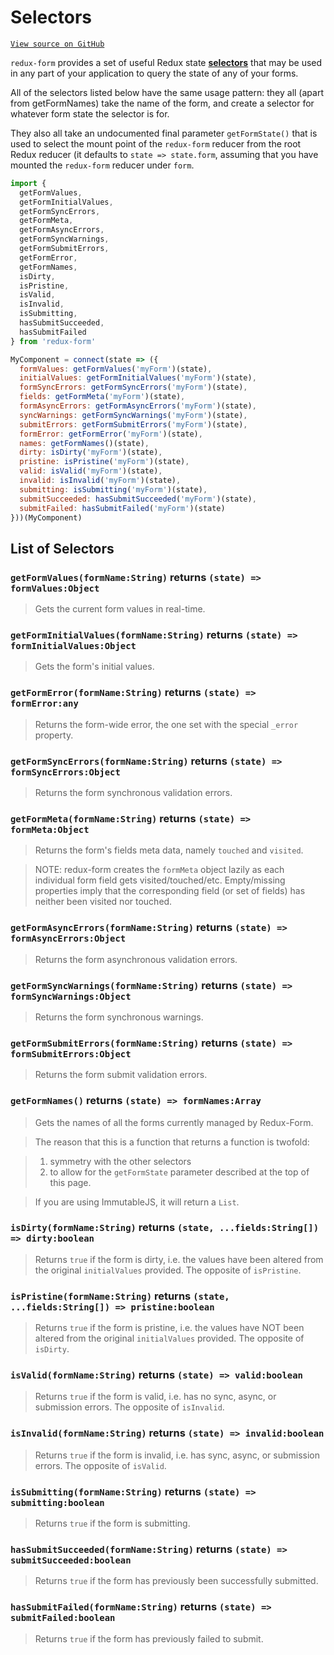 # Selectors

[`View source on GitHub`](https://github.com/redux-form/redux-form/tree/master/src/selectors)

`redux-form` provides a set of useful Redux state
[**selectors**](https://redux.js.org/recipes/computing-derived-data/) that may be used in
any part of your application to query the state of any of your forms.

All of the selectors listed below have the same usage pattern: they all (apart from
getFormNames) take the name of the form, and create a selector for whatever form state
the selector is for.

They also all take an undocumented final parameter `getFormState()` that is
used to select the mount point of the `redux-form` reducer from the root Redux reducer (it
defaults to `state => state.form`, assuming that you have mounted the `redux-form` reducer under
`form`.

```js
import {
  getFormValues,
  getFormInitialValues,
  getFormSyncErrors,
  getFormMeta,
  getFormAsyncErrors,
  getFormSyncWarnings,
  getFormSubmitErrors,
  getFormError,
  getFormNames,
  isDirty,
  isPristine,
  isValid,
  isInvalid,
  isSubmitting,
  hasSubmitSucceeded,
  hasSubmitFailed
} from 'redux-form'

MyComponent = connect(state => ({
  formValues: getFormValues('myForm')(state),
  initialValues: getFormInitialValues('myForm')(state),
  formSyncErrors: getFormSyncErrors('myForm')(state),
  fields: getFormMeta('myForm')(state),
  formAsyncErrors: getFormAsyncErrors('myForm')(state),
  syncWarnings: getFormSyncWarnings('myForm')(state),
  submitErrors: getFormSubmitErrors('myForm')(state),
  formError: getFormError('myForm')(state),
  names: getFormNames()(state),
  dirty: isDirty('myForm')(state),
  pristine: isPristine('myForm')(state),
  valid: isValid('myForm')(state),
  invalid: isInvalid('myForm')(state),
  submitting: isSubmitting('myForm')(state),
  submitSucceeded: hasSubmitSucceeded('myForm')(state),
  submitFailed: hasSubmitFailed('myForm')(state)
}))(MyComponent)
```

## List of Selectors

### `getFormValues(formName:String)` returns `(state) => formValues:Object`

> Gets the current form values in real-time.

### `getFormInitialValues(formName:String)` returns `(state) => formInitialValues:Object`

> Gets the form's initial values.

### `getFormError(formName:String)` returns `(state) => formError:any`

> Returns the form-wide error, the one set with the special `_error` property.

### `getFormSyncErrors(formName:String)` returns `(state) => formSyncErrors:Object`

> Returns the form synchronous validation errors.

### `getFormMeta(formName:String)` returns `(state) => formMeta:Object`

> Returns the form's fields meta data, namely `touched` and `visited`.

> NOTE: redux-form creates the `formMeta` object lazily as each individual form field gets visited/touched/etc. Empty/missing properties imply that the corresponding field (or set of fields) has neither been visited nor touched.

### `getFormAsyncErrors(formName:String)` returns `(state) => formAsyncErrors:Object`

> Returns the form asynchronous validation errors.

### `getFormSyncWarnings(formName:String)` returns `(state) => formSyncWarnings:Object`

> Returns the form synchronous warnings.

### `getFormSubmitErrors(formName:String)` returns `(state) => formSubmitErrors:Object`

> Returns the form submit validation errors.

### `getFormNames()` returns `(state) => formNames:Array`

> Gets the names of all the forms currently managed by Redux-Form.

> The reason that this is a function that returns a function is twofold:

> 1.  symmetry with the other selectors
> 2.  to allow for the `getFormState` parameter described at the top of this page.

> If you are using ImmutableJS, it will return a `List`.

### `isDirty(formName:String)` returns `(state, ...fields:String[]) => dirty:boolean`

> Returns `true` if the form is dirty, i.e. the values have been altered from the original
> `initialValues` provided. The opposite of `isPristine`.

### `isPristine(formName:String)` returns `(state, ...fields:String[]) => pristine:boolean`

> Returns `true` if the form is pristine, i.e. the values have NOT been altered from the original
> `initialValues` provided. The opposite of `isDirty`.

### `isValid(formName:String)` returns `(state) => valid:boolean`

> Returns `true` if the form is valid, i.e. has no sync, async, or submission errors. The opposite
> of `isInvalid`.

### `isInvalid(formName:String)` returns `(state) => invalid:boolean`

> Returns `true` if the form is invalid, i.e. has sync, async, or submission errors. The opposite
> of `isValid`.

### `isSubmitting(formName:String)` returns `(state) => submitting:boolean`

> Returns `true` if the form is submitting.

### `hasSubmitSucceeded(formName:String)` returns `(state) => submitSucceeded:boolean`

> Returns `true` if the form has previously been successfully submitted.

### `hasSubmitFailed(formName:String)` returns `(state) => submitFailed:boolean`

> Returns `true` if the form has previously failed to submit.
